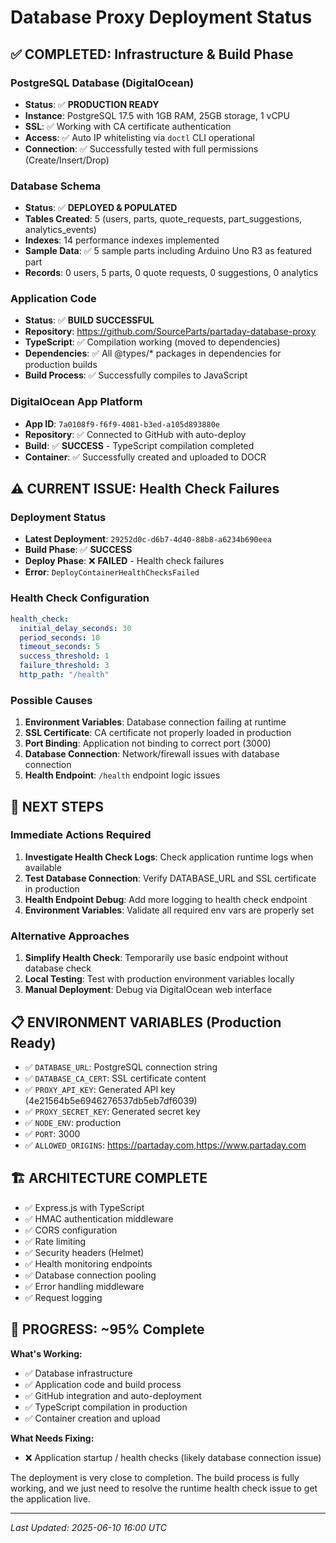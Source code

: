 # Database Proxy Deployment Status

## ✅ COMPLETED: Infrastructure & Build Phase

### PostgreSQL Database (DigitalOcean)
- **Status**: ✅ **PRODUCTION READY**
- **Instance**: PostgreSQL 17.5 with 1GB RAM, 25GB storage, 1 vCPU
- **SSL**: ✅ Working with CA certificate authentication
- **Access**: ✅ Auto IP whitelisting via `doctl` CLI operational
- **Connection**: ✅ Successfully tested with full permissions (Create/Insert/Drop)

### Database Schema
- **Status**: ✅ **DEPLOYED & POPULATED**
- **Tables Created**: 5 (users, parts, quote_requests, part_suggestions, analytics_events)
- **Indexes**: 14 performance indexes implemented
- **Sample Data**: ✅ 5 sample parts including Arduino Uno R3 as featured part
- **Records**: 0 users, 5 parts, 0 quote requests, 0 suggestions, 0 analytics

### Application Code
- **Status**: ✅ **BUILD SUCCESSFUL**
- **Repository**: https://github.com/SourceParts/partaday-database-proxy
- **TypeScript**: ✅ Compilation working (moved to dependencies)
- **Dependencies**: ✅ All @types/* packages in dependencies for production builds
- **Build Process**: ✅ Successfully compiles to JavaScript

### DigitalOcean App Platform
- **App ID**: `7a0108f9-f6f9-4081-b3ed-a105d893880e`
- **Repository**: ✅ Connected to GitHub with auto-deploy
- **Build**: ✅ **SUCCESS** - TypeScript compilation completed
- **Container**: ✅ Successfully created and uploaded to DOCR

## ⚠️ CURRENT ISSUE: Health Check Failures

### Deployment Status
- **Latest Deployment**: `29252d0c-d6b7-4d40-88b8-a6234b690eea`
- **Build Phase**: ✅ **SUCCESS**
- **Deploy Phase**: ❌ **FAILED** - Health check failures
- **Error**: `DeployContainerHealthChecksFailed`

### Health Check Configuration
```yaml
health_check:
  initial_delay_seconds: 30
  period_seconds: 10
  timeout_seconds: 5
  success_threshold: 1
  failure_threshold: 3
  http_path: "/health"
```

### Possible Causes
1. **Environment Variables**: Database connection failing at runtime
2. **SSL Certificate**: CA certificate not properly loaded in production
3. **Port Binding**: Application not binding to correct port (3000)
4. **Database Connection**: Network/firewall issues with database connection
5. **Health Endpoint**: `/health` endpoint logic issues

## 🔧 NEXT STEPS

### Immediate Actions Required
1. **Investigate Health Check Logs**: Check application runtime logs when available
2. **Test Database Connection**: Verify DATABASE_URL and SSL certificate in production
3. **Health Endpoint Debug**: Add more logging to health check endpoint
4. **Environment Variables**: Validate all required env vars are properly set

### Alternative Approaches
1. **Simplify Health Check**: Temporarily use basic endpoint without database check
2. **Local Testing**: Test with production environment variables locally
3. **Manual Deployment**: Debug via DigitalOcean web interface

## 📋 ENVIRONMENT VARIABLES (Production Ready)
- ✅ `DATABASE_URL`: PostgreSQL connection string
- ✅ `DATABASE_CA_CERT`: SSL certificate content
- ✅ `PROXY_API_KEY`: Generated API key (4e21564b5e6946276537db5eb7df6039)
- ✅ `PROXY_SECRET_KEY`: Generated secret key
- ✅ `NODE_ENV`: production
- ✅ `PORT`: 3000
- ✅ `ALLOWED_ORIGINS`: https://partaday.com,https://www.partaday.com

## 🏗️ ARCHITECTURE COMPLETE
- ✅ Express.js with TypeScript
- ✅ HMAC authentication middleware
- ✅ CORS configuration
- ✅ Rate limiting
- ✅ Security headers (Helmet)
- ✅ Health monitoring endpoints
- ✅ Database connection pooling
- ✅ Error handling middleware
- ✅ Request logging

## 🎯 PROGRESS: ~95% Complete

**What's Working:**
- ✅ Database infrastructure
- ✅ Application code and build process
- ✅ GitHub integration and auto-deployment
- ✅ TypeScript compilation in production
- ✅ Container creation and upload

**What Needs Fixing:**
- ❌ Application startup / health checks (likely database connection issue)

The deployment is very close to completion. The build process is fully working, and we just need to resolve the runtime health check issue to get the application live.

---
*Last Updated: 2025-06-10 16:00 UTC*
